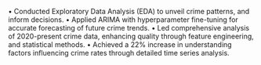 •	Conducted Exploratory Data Analysis (EDA) to unveil crime patterns, and inform decisions.
•	Applied ARIMA with hyperparameter fine-tuning for accurate forecasting of future crime trends.
•	Led comprehensive analysis of 2020-present crime data, enhancing quality through feature engineering, and statistical methods.
•	Achieved a 22% increase in understanding factors influencing crime rates through detailed time series analysis.
